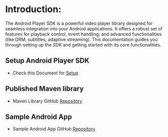 # Introduction:
The Android Player SDK is a powerful video player library designed for seamless integration into your Android applications. It offers a robust set of features for playback control, event handling, and advanced functionalities (like DRM, subtitles, adaptive streaming). This documentation guides you through setting up the SDK and getting started with its core functionalities.

## Setup Android Player SDK
- Check this Document for [Setup](https://github.com/testpress/android-player-sdk/blob/main/SETUP.md)

## Published Maven library
- Maven Library GitHub [Repository](https://github.com/testpress/maven)

## Sample Android App
- Sample Android App GitHub [Repository](https://github.com/testpress/sample-android-app)